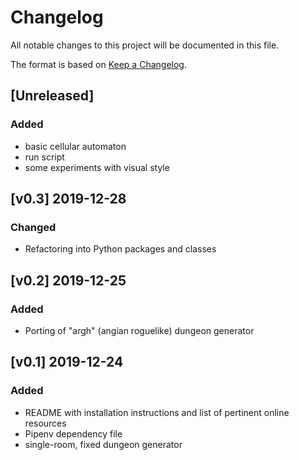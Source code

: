 # Changelog
All notable changes to this project will be documented in this file.

The format is based on [Keep a Changelog](https://keepachangelog.com/en/1.0.0/).


## [Unreleased]
### Added
- basic cellular automaton
- run script
- some experiments with visual style

## [v0.3] 2019-12-28

### Changed
- Refactoring into Python packages and classes


## [v0.2] 2019-12-25

### Added
- Porting of "argh" (angian roguelike) dungeon generator


## [v0.1] 2019-12-24

### Added
- README with installation instructions and list of pertinent online resources
- Pipenv dependency file
- single-room, fixed dungeon generator


